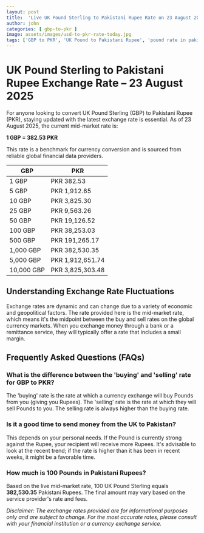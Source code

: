```yaml
---
layout: post
title:  'Live UK Pound Sterling to Pakistani Rupee Rate on 23 August 2025'
author: john
categories: [ gbp-to-pkr ]
image: assets/images/usd-to-pkr-rate-today.jpg
tags: ['GBP to PKR', 'UK Pound to Pakistani Rupee', 'pound rate in pakistan', 'great britain pound to pkr', 'uk to pakistan money transfer']
---
```


# UK Pound Sterling to Pakistani Rupee Exchange Rate – 23 August 2025

For anyone looking to convert UK Pound Sterling (GBP) to Pakistani Rupee (PKR), staying updated with the latest exchange rate is essential. As of 23 August 2025, the current mid-market rate is:

**1 GBP = 382.53 PKR**

This rate is a benchmark for currency conversion and is sourced from reliable global financial data providers.

| GBP | PKR |
| --- | --- |
| 1 GBP | PKR 382.53 |
| 5 GBP | PKR 1,912.65 |
| 10 GBP | PKR 3,825.30 |
| 25 GBP | PKR 9,563.26 |
| 50 GBP | PKR 19,126.52 |
| 100 GBP | PKR 38,253.03 |
| 500 GBP | PKR 191,265.17 |
| 1,000 GBP | PKR 382,530.35 |
| 5,000 GBP | PKR 1,912,651.74 |
| 10,000 GBP | PKR 3,825,303.48 |


## Understanding Exchange Rate Fluctuations

Exchange rates are dynamic and can change due to a variety of economic and geopolitical factors. The rate provided here is the mid-market rate, which means it's the midpoint between the buy and sell rates on the global currency markets. When you exchange money through a bank or a remittance service, they will typically offer a rate that includes a small margin.

## Frequently Asked Questions (FAQs)

### What is the difference between the 'buying' and 'selling' rate for GBP to PKR?

The 'buying' rate is the rate at which a currency exchange will buy Pounds from you (giving you Rupees). The 'selling' rate is the rate at which they will sell Pounds to you. The selling rate is always higher than the buying rate.

### Is it a good time to send money from the UK to Pakistan?

This depends on your personal needs. If the Pound is currently strong against the Rupee, your recipient will receive more Rupees. It's advisable to look at the recent trend; if the rate is higher than it has been in recent weeks, it might be a favorable time.

### How much is 100 Pounds in Pakistani Rupees?

Based on the live mid-market rate, 100 UK Pound Sterling equals **382,530.35** Pakistani Rupees. The final amount may vary based on the service provider's rate and fees.



*Disclaimer: The exchange rates provided are for informational purposes only and are subject to change. For the most accurate rates, please consult with your financial institution or a currency exchange service.*
